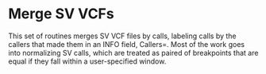 # Merge SV VCFs


This set of routines merges SV VCF files by calls, labeling calls by the callers that
made them in an INFO field, Callers=.   Most of the work goes into normalizing
SV calls, which are treated as paired of breakpoints that are equal if they fall within
a user-specified window.

